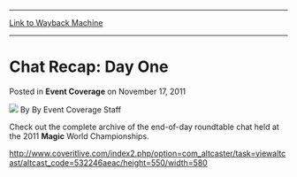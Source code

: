 
---
[Link to Wayback Machine](https://web.archive.org/web/20161018191805/http://magic.wizards.com/en/articles/archive/event-coverage/chat-recap-day-one-2011-11-17)

[_metadata_:author]:- "By Event Coverage Staff"
[_metadata_:description]:- "&#13; Check out the complete archive of the end-of-day roundtable chat held at the 2011 Magic World Championships."
[_metadata_:generator]:- "Drupal 7 (http://drupal.org)"
[_metadata_:node]:- "520266"
[_metadata_:publish_date]:- "2011-11-17"
[_metadata_:source]:- "div-main-content"
[_metadata_:title]:- "Chat Recap: Day One"
[_metadata_:wayback_capture_timestamp]:- "2016-10-18 19:18:05"
[_metadata_:wayback_raw_url]:- "https://web.archive.org/web/20161018191805id_/http://magic.wizards.com/en/articles/archive/event-coverage/chat-recap-day-one-2011-11-17"
[_metadata_:wayback_url]:- "http://magic.wizards.com/en/articles/archive/event-coverage/chat-recap-day-one-2011-11-17"
---


Chat Recap: Day One
===================



 Posted in **Event Coverage**
 on November 17, 2011 






![](https://media.magic.wizards.com/styles/auth_small/public/generic-avatar-150_9.png)
By By Event Coverage Staff












Check out the complete archive of the end-of-day roundtable chat held at the 2011 **Magic** World Championships.


<http://www.coveritlive.com/index2.php/option=com_altcaster/task=viewaltcast/altcast_code=532246aeac/height=550/width=580>





